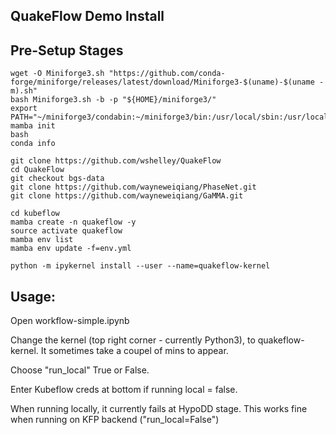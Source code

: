 ## QuakeFlow Demo Install


## Pre-Setup Stages

```
wget -O Miniforge3.sh "https://github.com/conda-forge/miniforge/releases/latest/download/Miniforge3-$(uname)-$(uname -m).sh"
bash Miniforge3.sh -b -p "${HOME}/miniforge3/"
export PATH="~/miniforge3/condabin:~/miniforge3/bin:/usr/local/sbin:/usr/local/bin:/usr/sbin:/usr/bin:/sbin:/bin"
mamba init
bash
conda info
```

```
git clone https://github.com/wshelley/QuakeFlow
cd QuakeFlow
git checkout bgs-data
git clone https://github.com/wayneweiqiang/PhaseNet.git
git clone https://github.com/wayneweiqiang/GaMMA.git

cd kubeflow
mamba create -n quakeflow -y
source activate quakeflow
mamba env list
mamba env update -f=env.yml

python -m ipykernel install --user --name=quakeflow-kernel
```

## Usage:

Open workflow-simple.ipynb

Change the kernel (top right corner - currently Python3), to quakeflow-kernel. It sometimes take a coupel of mins to appear.

Choose "run_local" True or False.

Enter Kubeflow creds at bottom if running local = false.

When running locally, it currently fails at HypoDD stage. This works fine when running on KFP backend ("run_local=False")

